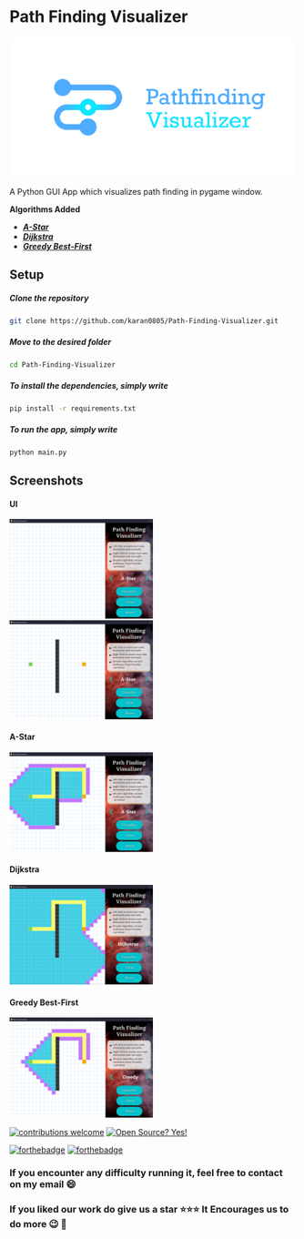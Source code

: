 # Path Finding Visualizer
![Pathfinder](ScreenShots/pathfinder.png)

A  Python GUI App which visualizes path finding in pygame window.


**Algorithms Added**

 - ***[A-Star](https://github.com/karan0805/Path-Finding-Visualizer/new/master?readme=1#a-star)***
 - ***[Dijkstra](https://github.com/karan0805/Path-Finding-Visualizer/new/master?readme=1#dijkstra)***
 - ***[Greedy Best-First](https://github.com/karan0805/Path-Finding-Visualizer/new/master?readme=1#greedy-best-first)***

## Setup

##### Clone the repository

```bash
git clone https://github.com/karan0805/Path-Finding-Visualizer.git
```

##### Move to the desired folder

```bash
cd Path-Finding-Visualizer
```

##### To install the dependencies, simply write

```bash
pip install -r requirements.txt
```

##### To run the app, simply write

```bash
python main.py
```
## Screenshots
#### UI
<img  src="./ScreenShots/UI.png" width="50%" alt="UI Of App">
<img  src="./ScreenShots/UI-2.png" width="50%" alt="UI Of App">

#### A-Star
<img  src="./ScreenShots/A-Star.png" width="50%" alt="A-Star">

#### Dijkstra
<img  src="./ScreenShots/Dijkstras.png" width="50%" alt="Dijkstra">

#### Greedy Best-First
<img  src="./ScreenShots/Greedy.png" width="50%" alt="Greedy">

[![contributions welcome](https://img.shields.io/badge/contributions-welcome-brightgreen.svg?style=flat)](https://github.com/karan0805/Path-Finding-Visualizer/issues) 
[![Open Source? Yes!](https://badgen.net/badge/Open%20Source%20%3F/Yes%21/blue?icon=github)](https://github.com/karan0805/Path-Finding-Visualizer) 

[![forthebadge](https://forthebadge.com/images/badges/made-with-python.svg)](https://github.com/karan0805/Path-Finding-Visualizer) 
[![forthebadge](https://forthebadge.com/images/badges/built-with-love.svg)](https://github.com/karan0805/Path-Finding-Visualizer)


### If you encounter any difficulty running it, feel free to contact on my email :smile:

### If you liked our work do give us a star :star::star::star: It Encourages us to do more :wink: :dizzy:
